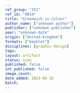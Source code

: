 ```yaml
---
ref_group: "251"
ref_id: "0014"
title: "Greenwich in Colour"
author_name: ["unknown author"]
publisher: ["unknown publisher"]
year: "unknown-date"
origin: ["United-Kingdom"]
formats: ["booklet"]
disciplines: [graphic-design]
tags:
layout: artifact
status: scan
published: false
int_published: false
image_count:
date_added: 2023-06-16
batch:
---
```

